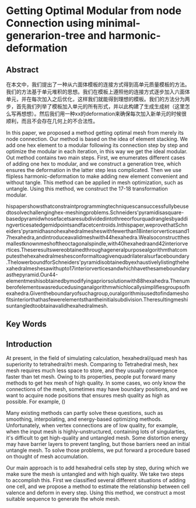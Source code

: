 # Getting Optimal Modular from node Connection using minimal-generarion-tree and harmonic-deformation

## Abstract

在本文中，我们提出了一种从六面体模板的连接方式得到高单元质量模板的方法。我们的方法基于单元堆积的思想。我们在模板上遵照他的连接方式逐步加入六面体单元，并在每次加入之后优化，这样我们就能得到理想的模板。我们的方法分为两步，首先我们列举了模板加入单元的所有形式，并以此构建了生成生成树（这里怎么写再想想）。然后我们用一种xx的deformation来确保每次加入新单元的时候很顺利，而且不会存在几何上的不合法性。

In this paper, we proposed a method getting optimal mesh from merely its node connection. Our method is based on the idea of element stacking. We add one hex element to a modular following its connection step by step and optimize the modular in each iteration, in this way we get the ideal modular. Out method contains two main steps. First, we enumerates different cases of adding one hex to modular, and we construct a generation tree, which ensures the deformation in the latter step less complicated. Then we use flipless harmonic-deformation to make adding new element convenient and without tangle. This method can be applied in mesh optimization, such as untangle. Using this method, we construct the 17-18 transformation modular.

hispapershowsthatconstraintprogrammingtechniquescansuccessfullybeusedtosolvechallenginghex-meshingproblems.Schneiders'pyramidisasquare-basedpyramidwhosefacetsaresubdividedintothreeorfourquadranglesbyaddingverticesatedgemidpointsandfacetcentroids.Inthispaper,weprovethatSchneiders'pyramidhasnohexahedralmesheswithfewerthan18interiorverticesand17hexahedra,andintroduceavalidmeshwith44hexahedra.Wealsoconstructthesmallestknownmeshoftheoctagonalspindle,with40hexahedraand42interiorvertices.Theseresultswereobtainedthroughageneralpurposealgorithmthatcomputesthehexahedralmeshesconformaltoagivenquadrilateralsurfaceboundary.ThelowerboundforSchneiders'pyramidisobtainedbyexhaustivelylistingthehexahedralmeshesawithupto17interiorverticesandwhichhavethesameboundaryasthepyramid.Our44-elementmeshisobtainedbymodifyingapriorsolutionwith88hexahedra.Thenumberofelementswasreducedusinganalgorithmwhichlocallysimplifiesgroupsofhexahedra.Giventheboundaryofsuchagroup,ouralgorithmisusedtofindameshofitsinteriorthathasfewerelementsthantheinitialsubdivision.Theresultingmeshisuntangledtoobtainavalidhexahedralmesh.

## Key Words

## Introduction

At present, in the field of simulating calculation, hexahedral/quad mesh has superiority to tetrahedral/tri mesh. Comparing to Tetrahedral mesh, hex mesh requires much less space to store, and they usually convergence faster than tet mesh. Owing to its properties, people put forward many methods to get hex mesh of high quality. In some cases, wo only know the connections of the mesh, sometimes may have boundary positions, and we want to acquire node positions that ensures mesh quality as high as possible. For example, ()

Many existing methods can partly solve these questions, such as smoothing, interpolating, and energy-based optimizing methods. Unfortunately, when vertex connections are of low quality, for example, when the input mesh is highly-unstructured, containing lots of singularties, it's difficult to get high-quality and untangled mesh. Some distortion energy may have barrier layers to prevent tangling, but those barriers need an initial untangle mesh. To solve those problems, we put forward a procedure based on thought of mesh accumulation.

Our main approach is to add hexahedral cells step by step, during which we make sure the mesh is untangled and with high quality. We take two steps to accomplish this. First we classified several different situations of adding one cell, and we propose a method to estimate the relationship between cell valence and deform in every step. Using this method, we construct a most suitable sequence to generate the whole mesh. 